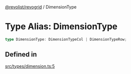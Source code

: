 [@revolist/revogrid](README.md) / DimensionType

# Type Alias: DimensionType

```ts
type DimensionType: DimensionTypeCol | DimensionTypeRow;
```

## Defined in

[src/types/dimension.ts:5](https://github.com/revolist/revogrid/blob/c4e80f786890231c76aca88d327b090657d3fbb9/src/types/dimension.ts#L5)

